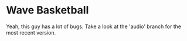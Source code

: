 # Wave Basketball

Yeah, this guy has a lot of bugs. Take a look at the 'audio' branch for the most recent version.
